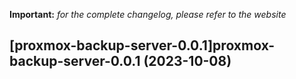 **Important:**
*for the complete changelog, please refer to the website*




## [proxmox-backup-server-0.0.1]proxmox-backup-server-0.0.1 (2023-10-08)

